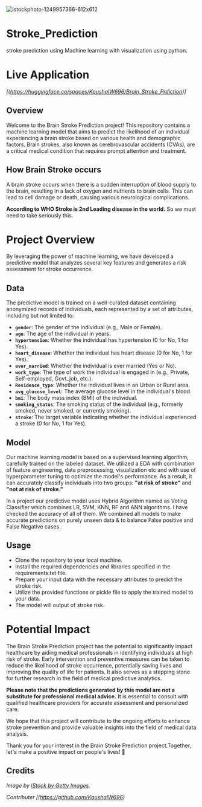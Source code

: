   ![istockphoto-1249957366-612x612](https://github.com/Saurabh6912/Stroke_Predictions/assets/135308872/2203d7d9-77fc-45b2-bd80-a84af137c8d6)

# Stroke_Prediction
stroke prediction using Machine learning with visualization using python.

# Live Application
*[(https://huggingface.co/spaces/KaushalW696/Brain_Stroke_Prdiction)]*

## Overview
Welcome to the Brain Stroke Prediction project! This repository contains a machine learning model that aims to predict the likelihood of an individual experiencing a brain stroke based on various health and demographic factors. Brain strokes, also known as cerebrovascular accidents (CVAs), are a critical medical condition that requires prompt attention and treatment.

## How Brain Stroke occurs
A brain stroke occurs when there is a sudden interruption of blood supply to the brain, resulting in a lack of oxygen and nutrients to brain cells. This can lead to cell damage or death, causing various neurological complications.

**According to WHO  Stroke is 2nd Leading disease in the world.** So we must need to take seriously this.

# Project Overview
By leveraging the power of machine learning, we have developed a predictive model that analyzes several key features and generates a risk assessment for stroke occurrence.

## Data
The predictive model is trained on a well-curated dataset containing anonymized records of individuals, each represented by a set of attributes, including but not limited to:

* **`gender`**: The gender of the individual (e.g., Male or Female).
* **`age`**: The age of the individual in years.
* **`hypertension`**: Whether the individual has hypertension (0 for No, 1 for Yes).
* **`heart_disease`**: Whether the individual has heart disease (0 for No, 1 for Yes).
* **`ever_married`**: Whether the individual is ever married (Yes or No).
* **`work_type`**: The type of work the individual is engaged in (e.g., Private, Self-employed, Govt_job, etc.).
* **`Residence_type`**: Whether the individual lives in an Urban or Rural area.
* **`avg_glucose_level`**: The average glucose level in the individual's blood.
* **`bmi`**: The body mass index (BMI) of the individual.
* **`smoking_status`**: The smoking status of the individual (e.g., formerly smoked, never smoked, or currently smoking).
* **`stroke`**: The target variable indicating whether the individual experienced a stroke (0 for No, 1 for Yes).

## Model
Our machine learning model is based on a supervised learning algorithm, carefully trained on the labeled dataset. We utilized a EDA with combination of feature engineering, data preprocessing, visualization etc and with use of hyperparameter tuning to optimize the model's performance. As a result, it can accurately classify individuals into two groups: **"at risk of stroke"** and **"not at risk of stroke."**

In a project our predictive model uses Hybrid Algorithm named as Voting Classifier which combines LR, SVM, KNN, RF and ANN algorithms. I have checked the accuracy of all of them. We combined all models to make accurate predictions on purely unseen data & to balance False positive and False Negative cases.

## Usage

* Clone the repository to your local machine.
* Install the required dependencies and libraries specified in the requirements.txt file.
* Prepare your input data with the necessary attributes to predict the stroke risk.
* Utilize the provided functions or pickle file to apply the trained model to your data.
* The model will output of stroke risk.

# Potential Impact

The Brain Stroke Prediction project has the potential to significantly impact healthcare by aiding medical professionals in identifying individuals at high risk of stroke. Early intervention and preventive measures can be taken to reduce the likelihood of stroke occurrence, potentially saving lives and improving the quality of life for patients. It also serves as a stepping stone for further research in the field of medical predictive analytics.

**Please note that the predictions generated by this model are not a substitute for professional medical advice.** It is essential to consult with qualified healthcare providers for accurate assessment and personalized care.

We hope that this project will contribute to the ongoing efforts to enhance stroke prevention and provide valuable insights into the field of medical data analysis.

Thank you for your interest in the Brain Stroke Prediction project.Together, let's make a positive impact on people's lives! 🧠

## Credits
*Image by [iStock by Getty Images](https://www.istockphoto.com/photos/brain-stroke).*

*Contributer [(https://github.com/KaushalW696)*
